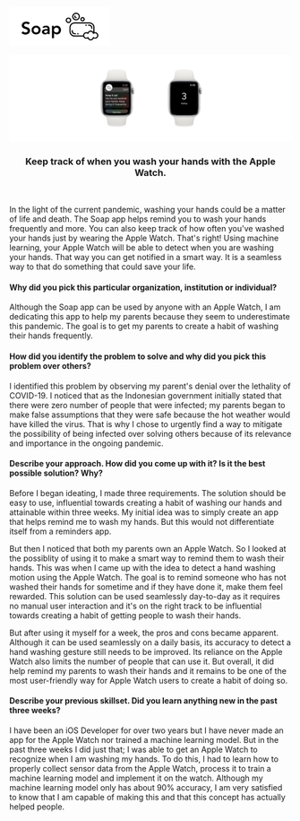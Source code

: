 <p align="left">
  <img src="https://github.com/trevinwisaksana/Soap/blob/master/Assets/title.jpg" width="180">
</p>

<p align="center">
  <img src="https://github.com/trevinwisaksana/Soap/blob/master/Assets/banner.jpg">
</p>

<h3 align="center">
  Keep track of when you wash your hands with the Apple Watch.
</h3>

<br/>

In the light of the current pandemic, washing your hands could be a matter of life and death. The Soap app helps remind you to wash your hands frequently and more. You can also keep track of how often you've washed your hands just by wearing the Apple Watch. That's right! Using machine learning, your Apple Watch will be able to detect when you are washing your hands. That way you can get notified in a smart way. It is a seamless way to that do something that could save your life.

#### Why did you pick this particular organization, institution or individual?

Although the Soap app can be used by anyone with an Apple Watch, I am dedicating this app to help my parents because they seem to underestimate this pandemic. The goal is to get my parents to create a habit of washing their hands frequently.

#### How did you identify the problem to solve and why did you pick this problem over others?

I identified this problem by observing my parent's denial over the lethality of COVID-19. I noticed that as the Indonesian government initially stated that there were zero number of people that were infected; my parents began to make false assumptions that they were safe because the hot weather would have killed the virus. That is why I chose to urgently find a way to mitigate the possibility of being infected over solving others because of its relevance and importance in the ongoing pandemic.

#### Describe your approach. How did you come up with it? Is it the best possible solution? Why?

Before I began ideating, I made three requirements. The solution should be easy to use, influential towards creating a habit of washing our hands and attainable within three weeks. My initial idea was to simply create an app that helps remind me to wash my hands. But this would not differentiate itself from a reminders app.

But then I noticed that both my parents own an Apple Watch. So I looked at the possiblity of using it to make a smart way to remind them to wash their hands. This was when I came up with the idea to detect a hand washing motion using the Apple Watch. The goal is to remind someone who has not washed their hands for sometime and if they have done it, make them feel rewarded. This solution can be used seamlessly day-to-day as it requires no manual user interaction and it's on the right track to be influential towards creating a habit of getting people to wash their hands.

But after using it myself for a week, the pros and cons became apparent. Although it can be used seamlessly on a daily basis, its accuracy to detect a hand washing gesture still needs to be improved. Its reliance on the Apple Watch also limits the number of people that can use it. But overall, it did help remind my parents to wash their hands and it remains to be one of the most user-friendly way for Apple Watch users to create a habit of doing so.


#### Describe your previous skillset. Did you learn anything new in the past three weeks? 

I have been an iOS Developer for over two years but I have never made an app for the Apple Watch nor trained a machine learning model. But in the past three weeks I did just that; I was able to get an Apple Watch to recognize when I am washing my hands. To do this, I had to learn how to properly collect sensor data from the Apple Watch, process it to train a machine learning model and implement it on the watch. Although my machine learning model only has about 90% accuracy, I am very satisfied to know that I am capable of making this and that this concept has actually helped people.
